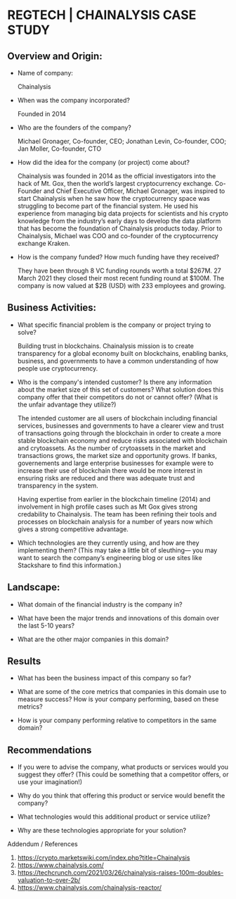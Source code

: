 # REGTECH | CHAINALYSIS CASE STUDY

## Overview and Origin:

* Name of company: 

    Chainalysis

* When was the company incorporated? 

    Founded in 2014

* Who are the founders of the company?
    
    Michael Gronager, Co-founder, CEO; Jonathan Levin, Co-founder, COO; Jan Moller, Co-founder, CTO

* How did the idea for the company (or project) come about?

    Chainalysis was founded in 2014 as the official investigators into the hack of Mt. Gox, then the world’s largest cryptocurrency exchange.
    Co-Founder and Chief Executive Officer, Michael Gronager, was inspired to start Chainalysis when he saw how the cryptocurrency space was struggling to become part of the financial system. He used his experience from managing big data projects for scientists and his crypto knowledge from the industry’s early days to develop the data platform that has become the foundation of Chainalysis products today. Prior to Chainalysis, Michael was COO and co-founder of the cryptocurrency exchange Kraken.

* How is the company funded? How much funding have they received?
   
    They have been through 8 VC funding rounds worth a total $267M. 
    27 March 2021 they closed their most recent funding round at $100M.
    The company is now valued at $2B (USD) with 233 employees and growing.

## Business Activities:

* What specific financial problem is the company or project trying to solve?

    Building trust in blockchains.
    Chainalysis mission is to create transparency for a global economy built on blockchains, enabling banks, business, and governments to have a common understanding of how people use cryptocurrency.

* Who is the company's intended customer?  Is there any information about the market size of this set of customers?
What solution does this company offer that their competitors do not or cannot offer? (What is the unfair advantage they utilize?)

    The intended customer are all users of blockchain including financial services, businesses and governments to have a clearer view and trust of transactions going through the blockchain in order to create a more stable blockchain economy and reduce risks associated with blockchain and crytoassets.
    As the number of crytoassets in the market and transactions grows, the market size and opportunity grows. If banks, governements and large enterprise businesses for example were to increase their use of blockchain there would be more interest in ensuring risks are reduced and there was adequate trust and transparency in the system.

    Having expertise from earlier in the blockchain timeline (2014) and involvement in high profile cases such as Mt Gox gives strong credability to Chainalysis. The team has been refining their tools and processes on blockchain analysis for a number of years now which gives a strong competitive advantage.

* Which technologies are they currently using, and how are they implementing them? (This may take a little bit of sleuthing–– you may want to search the company’s engineering blog or use sites like Stackshare to find this information.)

    

## Landscape:

* What domain of the financial industry is the company in?

* What have been the major trends and innovations of this domain over the last 5-10 years?

* What are the other major companies in this domain?


## Results

* What has been the business impact of this company so far?

* What are some of the core metrics that companies in this domain use to measure success? How is your company performing, based on these metrics?

* How is your company performing relative to competitors in the same domain?


## Recommendations

* If you were to advise the company, what products or services would you suggest they offer? (This could be something that a competitor offers, or use your imagination!)

* Why do you think that offering this product or service would benefit the company?

* What technologies would this additional product or service utilize?

* Why are these technologies appropriate for your solution?



Addendum / References
1. https://crypto.marketswiki.com/index.php?title=Chainalysis
2. https://www.chainalysis.com/
3. https://techcrunch.com/2021/03/26/chainalysis-raises-100m-doubles-valuation-to-over-2b/
4. https://www.chainalysis.com/chainalysis-reactor/

